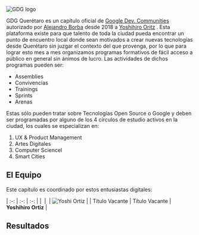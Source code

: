 ![GDG logo]()

GDG Querétaro es un capítulo oficial de [Google Dev. Communities](https://developers.google.com/community) autorizado por [Alejandro Borba](https://www.linkedin.com/in/ale-borba/) desde 2018 a [Yoshihiro Oritz]() . Esta plataforma existe para que talento de toda la ciudad pueda encontrar un punto de encuentro local donde sean motivados a crear nuevas tecnologías desde Querétaro sin juzgar el contexto del que provenga, por lo que para lograr esto mes a mes organizamos programas formativos de fácil acceso a público en general sin ánimos de lucro.
Las actividades de dichos programas pueden ser:

* Assemblies
* Convivencias
* Trainings
* Sprints
* Arenas

Estas sólo pueden tratar sobre Tecnologías Open Source o Google y deben ser programadas por alguno de los 4 círculos de estudio activos en la ciudad, los cuales se especializan en:

1. UX & Product Management
1. Artes Digitales
1. Computer Sciencel
1. Smart Cities

## El Equipo
Este capítulo es coordinado por estos entusiastas digitales:

|  :-:             | :-:                        | :-:                 |
| ![]() | ![]() | ![Yoshi Ortiz]() |
| Título Vacante | Título Vacante | **Yoshihiro Ortiz** |


## Resultados

